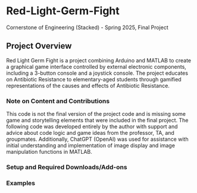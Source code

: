 # Red-Light-Germ-Fight
Cornerstone of Engineering (Stacked) - Spring 2025, Final Project

## Project Overview
Red Light Germ Fight is a project combining Arduino and MATLAB to create a graphical game interface controlled by external electronic components, including a 3-button console and a joystick console. The project educates on Antibiotic Resistance to elementary-aged students through gamified representations of the causes and effects of Antibiotic Resistance.

### Note on Content and Contributions
This code is not the final version of the project code and is missing some game and storytelling elements that were included in the final project. The following code was developed entirely by the author with support and advice about code logic and game ideas from the professor, TA, and groupmates. Additionally, ChatGPT (OpenAI) was used for assistance with initial understanding and implementation of image display and image manipulation functions in MATLAB.

### Setup and Required Downloads/Add-ons

### Examples


